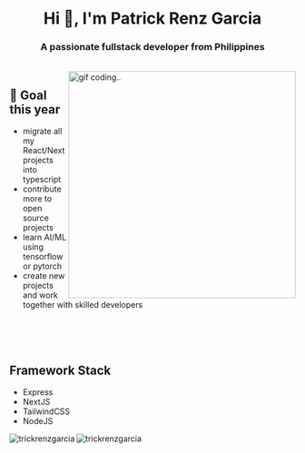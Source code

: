 
<h1 align="center">Hi 👋, I'm Patrick Renz Garcia</h1>
<h3 align="center">A passionate fullstack developer from Philippines</h3></br>

<img align="right" src="https://c.tenor.com/-UygBh3nnfEAAAAC/coding.gif" alt="gif coding.." width="400" />

## 📝 Goal this year
- migrate all my React/Next projects into typescript
- contribute more to open source projects
- learn AI/ML using tensorflow or pytorch
- create new projects and work together with skilled developers

<br>
<br>
<br>

## Framework Stack
- Express
- NextJS
- TailwindCSS
- NodeJS


<p><img align="left" src="https://github-readme-stats.vercel.app/api/top-langs?username=trickrenzgarcia&show_icons=true&locale=en&layout=compact&theme=github_dark&hide_border=true" alt="trickrenzgarcia" /></p>

<p><img align="center" src="https://github-readme-stats.vercel.app/api?username=trickrenzgarcia&show_icons=true&locale=en&theme=github_dark&hide_border=true" alt="trickrenzgarcia" /></p>
